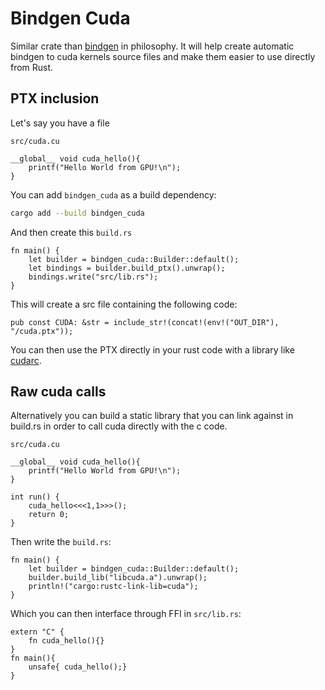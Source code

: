 # Bindgen Cuda

Similar crate than [bindgen](https://github.com/rust-lang/rust-bindgen) in philosophy.
It will help create automatic bindgen to cuda kernels source files and make them easier to use
directly from Rust.


## PTX inclusion
Let's say you have a file

`src/cuda.cu`
```
__global__ void cuda_hello(){
    printf("Hello World from GPU!\n");
}
```

You can add `bindgen_cuda` as a build dependency:

```bash
cargo add --build bindgen_cuda
```

And then create this `build.rs`

```
fn main() {
    let builder = bindgen_cuda::Builder::default();
    let bindings = builder.build_ptx().unwrap();
    bindings.write("src/lib.rs");
}
```

This will create a src file containing the following code:

```
pub const CUDA: &str = include_str!(concat!(env!("OUT_DIR"), "/cuda.ptx"));
```

You can then use the PTX directly in your rust code with a library like [cudarc](https://github.com/coreylowman/cudarc/).

## Raw cuda calls
Alternatively you can build a static library that you can link against in build.rs in order to call cuda directly with the c code.

`src/cuda.cu`

```
__global__ void cuda_hello(){
    printf("Hello World from GPU!\n");
}

int run() {
    cuda_hello<<<1,1>>>(); 
    return 0;
}
```


Then write the `build.rs`:

```
fn main() {
    let builder = bindgen_cuda::Builder::default();
    builder.build_lib("libcuda.a").unwrap();
    println!("cargo:rustc-link-lib=cuda");
}
```

Which you can then interface through FFI in `src/lib.rs`:


```
extern "C" {
    fn cuda_hello(){}
}
fn main(){
    unsafe{ cuda_hello();}
}
```

